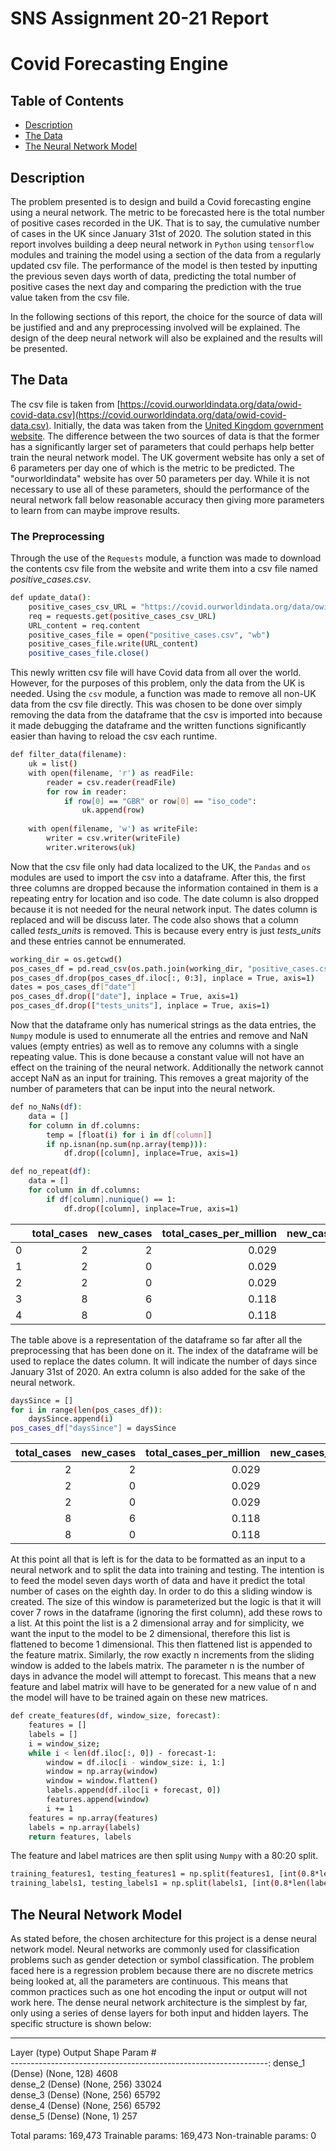 # SNS Assignment 20-21 Report
# Covid Forecasting Engine

## Table of Contents

- [Description](#Description)
- [The Data](#The-Data)
- [The Neural Network Model](#The-Neural-Network-Model)

## Description
The problem presented is to design and build a Covid forecasting engine using a neural network. The metric to be forecasted here is the total number of positive cases recorded in the UK. That is to say, the cumulative number of cases in the UK since January 31st of 2020. The solution stated in this report involves building a deep neural network in ```Python``` using ```tensorflow``` modules and training the model using a section of the data from a regularly updated csv file. The performance of the model is then tested by inputting the previous seven days worth of data, predicting the total number of positive cases the next day and comparing the prediction with the true value taken from the csv file. 

In the following sections of this report, the choice for the source of data will be justified and and any preprocessing involved will be explained. The design of the deep neural network will also be explained and the results will be presented.

## The Data
The csv file is taken from [https://covid.ourworldindata.org/data/owid-covid-data.csv](https://covid.ourworldindata.org/data/owid-covid-data.csv). Initially, the data was taken from the [United Kingdom government website](https://coronavirus.data.gov.uk/api/v1/data?filters=areaType=overview&structure=%7B%22areaType%22:%22areaType%22,%22areaName%22:%22areaName%22,%22areaCode%22:%22areaCode%22,%22date%22:%22date%22,%22newCasesByPublishDate%22:%22newCasesByPublishDate%22,%22cumCasesByPublishDate%22:%22cumCasesByPublishDate%22%7D&format=csv). The difference between the two sources of data is that the former has a significantly larger set of parameters that could perhaps help better train the neural network model. The UK goverment website has only a set of 6 parameters per day one of which is the metric to be predicted. The "ourworldindata" website has over 50 parameters per day. While it is not necessary to use all of these parameters, should the performance of the neural network fall below reasonable accuracy then giving more parameters to learn from can maybe improve results.

### The Preprocessing
Through the use of the ```Requests``` module, a function was made to download the contents csv file from the website and write them into a csv file named *positive_cases.csv*.

```bash
def update_data():
    positive_cases_csv_URL = "https://covid.ourworldindata.org/data/owid-covid-data.csv"
    req = requests.get(positive_cases_csv_URL)
    URL_content = req.content
    positive_cases_file = open("positive_cases.csv", "wb")
    positive_cases_file.write(URL_content)
    positive_cases_file.close()
```

This newly written csv file will have Covid data from all over the world. However, for the purposes of this problem, only the data from the UK is needed. Using the ```csv``` module, a function was made to remove all non-UK data from the csv file directly. This was chosen to be done over simply removing the data from the dataframe that the csv is imported into because it made debugging the dataframe and the written functions significantly easier than having to reload the csv each runtime. 

```bash
def filter_data(filename):
    uk = list()
    with open(filename, 'r') as readFile:
        reader = csv.reader(readFile)
        for row in reader:
            if row[0] == "GBR" or row[0] == "iso_code":
                uk.append(row)
    
    with open(filename, 'w') as writeFile:
        writer = csv.writer(writeFile)
        writer.writerows(uk)
```

Now that the csv file only had data localized to the UK, the ```Pandas``` and ```os``` modules are used to import the csv into a dataframe. After this, the first three columns are dropped because the information contained in them is a repeating entry for location and iso code. The date column is also dropped because it is not needed for the neural network input. The dates column is replaced and will be discuss later. The code also shows that a column called *tests_units* is removed. This is because every entry is just *tests_units* and these entries cannot be ennumerated. 

```bash
working_dir = os.getcwd()
pos_cases_df = pd.read_csv(os.path.join(working_dir, "positive_cases.csv"))
pos_cases_df.drop(pos_cases_df.iloc[:, 0:3], inplace = True, axis=1)
dates = pos_cases_df["date"]
pos_cases_df.drop(["date"], inplace = True, axis=1)
pos_cases_df.drop(["tests_units"], inplace = True, axis=1)
```

Now that the dataframe only has numerical strings as the data entries, the ```Numpy``` module is used to ennumerate all the entries and remove and NaN values (empty entries) as well as to remove any columns with a single repeating value. This is done because a constant value will not have an effect on the training of the neural network. Additionally the network cannot accept NaN as an input for training. This removes a great majority of the number of parameters that can be input into the neural network. 

```bash
def no_NaNs(df):
    data = []
    for column in df.columns:
        temp = [float(i) for i in df[column]]
        if np.isnan(np.sum(np.array(temp))):
            df.drop([column], inplace=True, axis=1)
``` 

```bash
def no_repeat(df):
    data = []
    for column in df.columns:
        if df[column].nunique() == 1:
            df.drop([column], inplace=True, axis=1)
```

|    |   total_cases |   new_cases |   total_cases_per_million |   new_cases_per_million |   stringency_index |
|---:|--------------:|------------:|--------------------------:|------------------------:|-------------------:|
|  0 |             2 |           2 |                     0.029 |                   0.029 |               8.33 |
|  1 |             2 |           0 |                     0.029 |                   0     |               8.33 |
|  2 |             2 |           0 |                     0.029 |                   0     |              11.11 |
|  3 |             8 |           6 |                     0.118 |                   0.088 |              11.11 |
|  4 |             8 |           0 |                     0.118 |                   0     |              11.11 |

The table above is a representation of the dataframe so far after all the preprocessing that has been done on it. The index of the dataframe will be used to replace the dates column. It will indicate the number of days since January 31st of 2020. An extra column is also added for the sake of the neural network.

```bash
daysSince = []
for i in range(len(pos_cases_df)):
    daysSince.append(i)
pos_cases_df["daysSince"] = daysSince
```

|   total_cases |   new_cases |   total_cases_per_million |   new_cases_per_million |   stringency_index |   daysSince |
|--------------:|------------:|--------------------------:|------------------------:|-------------------:|------------:|
|             2 |           2 |                     0.029 |                   0.029 |               8.33 |           0 |
|             2 |           0 |                     0.029 |                   0     |               8.33 |           1 |
|             2 |           0 |                     0.029 |                   0     |              11.11 |           2 |
|             8 |           6 |                     0.118 |                   0.088 |              11.11 |           3 |
|             8 |           0 |                     0.118 |                   0     |              11.11 |           4 |

At this point all that is left is for the data to be formatted as an input to a neural network and to split the data into training and testing. The intention is to feed the model seven days worth of data and have it predict the total number of cases on the eighth day. In order to do this a sliding window is created. The size of this window is parameterized but the logic is that it will cover 7 rows in the dataframe (ignoring the first column), add these rows to a list. At this point the list is a 2 dimensional array and for simplicity, we want the input to the model to be 2 dimensional, therefore this list is flattened to become 1 dimensional. This then flattened list is appended to the feature matrix. Similarly, the row exactly n increments from the sliding window is added to the labels matrix. The parameter n is the number of days in advance the model will attempt to forecast. This means that a new feature and label matrix will have to be generated for a new value of n and the model will have to be trained again on these new matrices. 

```bash
def create_features(df, window_size, forecast):
    features = []
    labels = []
    i = window_size;
    while i < len(df.iloc[:, 0]) - forecast-1:
        window = df.iloc[i - window_size: i, 1:]
        window = np.array(window)
        window = window.flatten()
        labels.append(df.iloc[i + forecast, 0])
        features.append(window)
        i += 1
    features = np.array(features)
    labels = np.array(labels)
    return features, labels
```

The feature and label matrices are then split using ```Numpy``` with a 80:20 split.

```bash
training_features1, testing_features1 = np.split(features1, [int(0.8*len(features1))])
training_labels1, testing_labels1 = np.split(labels1, [int(0.8*len(labels1))])
```

## The Neural Network Model
As stated before, the chosen architecture for this project is a dense neural network model. Neural networks are commonly used for classification problems such as gender detection or symbol classification. The problem faced here is a regression problem because there are no discrete metrics being looked at, all the parameters are continuous. This means that common practices such as one hot encoding the input or output will not work here. The dense neural network architecture is the simplest by far, only using a series of dense layers for both input and hidden layers. The specific structure is shown below:

_________________________________________________________________
Layer (type)                 Output Shape              Param #   
----------------------------------------------------------------:
dense_1 (Dense)              (None, 128)               4608      
dense_2 (Dense)              (None, 256)               33024     
dense_3 (Dense)              (None, 256)               65792     
dense_4 (Dense)              (None, 256)               65792     
dense_5 (Dense)              (None, 1)                 257       

Total params: 169,473
Trainable params: 169,473
Non-trainable params: 0

